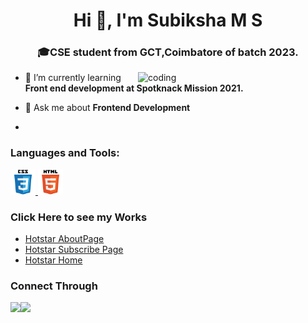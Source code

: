 <h1 align="center">Hi 👋, I'm Subiksha M S</h1>
<h3 align="center">🎓CSE student from GCT,Coimbatore of batch 2023.</h3>
<img align="right" alt="coding" width="300" src="https://cdn.dribbble.com/users/1314475/screenshots/3031368/me.gif">

- 🌱 I’m currently learning **Front end development at Spotknack Mission 2021.**

- 💬 Ask me about **Frontend Development**

- 


<h3 align="left">Languages and Tools:</h3>
<p align="left"> <a href="https://www.w3schools.com/css/" target="_blank"> <img src="https://raw.githubusercontent.com/devicons/devicon/master/icons/css3/css3-original-wordmark.svg" alt="css3" width="40" height="40"/> </a> <a href="https://www.w3.org/html/" target="_blank"> <img src="https://raw.githubusercontent.com/devicons/devicon/master/icons/html5/html5-original-wordmark.svg" alt="html5" width="40" height="40"/> </a> </p>
<h3>Click Here to see my Works</h3>
<ul>
  <li><a href="https://serene-booth-d45bba.netlify.app/">Hotstar AboutPage</a></li>
  <li><a href="https://sharp-mccarthy-2516c9.netlify.app/">Hotstar Subscribe Page </a></li> 
  <li><a href="https://relaxed-mahavira-5d62f1.netlify.app/">Hotstar Home</a> </li> 
 </ul>
<h3>Connect Through</h3>

  
  <a href="https://www.linkedin.com/in/maheswari-s-8107761b0">
   <img src="https://img.icons8.com/bubbles/50/000000/linkedin.png"/ align="left">
  </a> 
 <a href="mailto:mahijanu1119@gmail.com"><img src="https://static.javatpoint.com/computer/images/e-mail.png"/> 
  </a>
